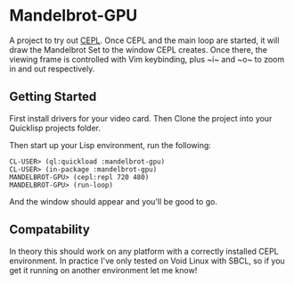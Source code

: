 # Mandelbrot-GPU

A project to try out [CEPL](https://github.com/cbaggers/cepl).  Once
CEPL and the main loop are started, it will draw the Mandelbrot Set to
the window CEPL creates.  Once there, the viewing frame is controlled
with Vim keybinding, plus ~i~ and ~o~ to zoom in and out respectively.

## Getting Started

First install drivers for your video card.  Then Clone the project
into your Quicklisp projects folder.

Then start up your Lisp environment, run the following:

```
CL-USER> (ql:quickload :mandelbrot-gpu)
CL-USER> (in-package :mandelbrot-gpu)
MANDELBROT-GPU> (cepl:repl 720 480)
MANDELBROT-GPU> (run-loop)
```

And the window should appear and you'll be good to go.

## Compatability
In theory this should work on any platform with a correctly installed
CEPL environment.  In practice I've only tested on Void Linux with SBCL,
so if you get it running on another environment let me know!
